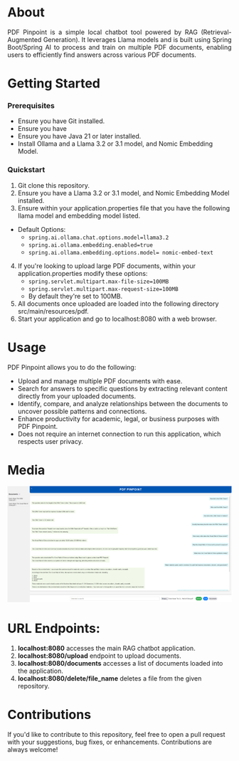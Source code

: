 # About
<p align="justify">
PDF Pinpoint is a simple local chatbot tool powered by RAG (Retrieval-Augmented Generation). It leverages Llama models and is built using Spring Boot/Spring AI to process and train on multiple PDF documents, enabling users to efficiently find answers across various PDF documents.</p>

# Getting Started

### Prerequisites 
* Ensure you have Git installed.
* Ensure you have 
* Ensure you have Java 21 or later installed.
* Install Ollama and a Llama 3.2 or 3.1 model, and Nomic Embedding Model.

### Quickstart 
1. Git clone this repository.
2. Ensure you have a Llama 3.2 or 3.1 model, and Nomic Embedding Model installed.
3. Ensure within your application.properties file that you have the following llama model and embedding model listed.
  * Default Options:
     * ```spring.ai.ollama.chat.options.model=llama3.2```
     * ```spring.ai.ollama.embedding.enabled=true```
     * ```spring.ai.ollama.embedding.options.model= nomic-embed-text``` 
4. If you're looking to upload large PDF documents, within your application.properties modify these options:
   * ```spring.servlet.multipart.max-file-size=100MB```
   * ```spring.servlet.multipart.max-request-size=100MB```
   * By default they're set to 100MB.
5. All documents once uploaded are loaded into the following directory src/main/resources/pdf.
6. Start your application and go to localhost:8080 with a web browser.

# Usage
PDF Pinpoint allows you to do the following:
* Upload and manage multiple PDF documents with ease.
* Search for answers to specific questions by extracting relevant content directly from your uploaded documents.
* Identify, compare, and analyze relationships between the documents to uncover possible patterns and connections.
* Enhance productivity for academic, legal, or business purposes with PDF Pinpoint.
* Does not require an internet connection to run this application, which respects user privacy. 

# Media 
![Image](https://github.com/dug22/PDF-Pinpoint/blob/master/images/pdf%20pinpoint%20visual.png?raw=true)


# URL Endpoints:
1. **localhost:8080** accesses the main RAG chatbot application.
2. **localhost:8080/upload** endpoint to upload documents. 
3. **localhost:8080/documents** accesses a list of documents loaded into the application.
4. **localhost:8080/delete/file_name** deletes a file from the given repository.

# Contributions
If you'd like to contribute to this repository, feel free to open a pull request with your suggestions, bug fixes, or enhancements. Contributions are always welcome!


   
